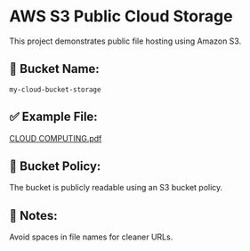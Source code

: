 # AWS S3 Public Cloud Storage

This project demonstrates public file hosting using Amazon S3.

## 📂 Bucket Name:
`my-cloud-bucket-storage`

## ✅ Example File:
[CLOUD COMPUTING.pdf](https://my-cloud-bucket-storage.s3.ap-south-1.amazonaws.com/CLOUD%20COMPUTING.pdf)

## 🔐 Bucket Policy:
The bucket is publicly readable using an S3 bucket policy.

## 📝 Notes:
Avoid spaces in file names for cleaner URLs.
